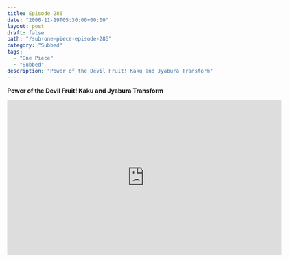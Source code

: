 ```yaml
---
title: Episode 286
date: "2006-11-19T05:30:00+00:00"
layout: post
draft: false
path: "/sub-one-piece-episode-286"
category: "Subbed"
tags:
  - "One Piece"
  - "Subbed"
description: "Power of the Devil Fruit! Kaku and Jyabura Transform"
---
```


**Power of the Devil Fruit! Kaku and Jyabura Transform**

<iframe width="640" height="360" src="https://www.rapidvideo.com/e/FXQHQ9P4KV" frameborder="0" marginwidth=0 marginheight=0 scrolling=no allowfullscreen></iframe>

